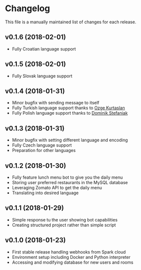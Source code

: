 # Changelog

This file is a manually maintained list of changes for each release.

## v0.1.6 (2018-02-01)

- Fully Croatian language support

## v0.1.5 (2018-02-01)

- Fully Slovak language support

## v0.1.4 (2018-01-31)

- Minor bugfix with sending message to itself
- Fully Turkish language support thanks to [Ozge Kurtaslan](mailto:okurtasl@cisco.com)
- Fully Polish language support thanks to [Dominik Stefaniak](mailto:dostefan@cisco.com)

## v0.1.3 (2018-01-31)

- Minor bugfix with setting different language and encoding
- Fully Czech language support
- Preparation for other languages

## v0.1.2 (2018-01-30)

- Fully feature lunch menu bot to give you the daily menu
- Storing user preferred restaurants in the MySQL database
- Leveraging Zomato API to get the daily menu
- Translating into desired language

## v0.1.1 (2018-01-29)

- Simple response tu the user showing bot capabilities
- Creating structured project rather than simple script

## v0.1.0 (2018-01-23)

- First stable release handling webhooks from Spark cloud
- Environment setup including Docker and Python interpreter
- Accessing and modifying database for new users and rooms
